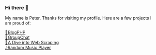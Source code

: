 ### Hi there 👋

My name is Peter. Thanks for visiting my profile. Here are a few projects I am proud of:

[📝BlogPHP](https://github.com/TheOfficialPeter/BlogPHP) <br/>
[💬GroupChat](https://github.com/TheOfficialPeter/GroupChat) <br/>
[📝A Dive into Web Scraping](https://github.com/TheOfficialPeter/webscraping.github.io) <br/>
[🎶Random Music Player](https://github.com/TheOfficialPeter/randomGenreYoutubeMusicPlayer)

<!--START_SECTION:waka-->
<!--END_SECTION:waka-->
